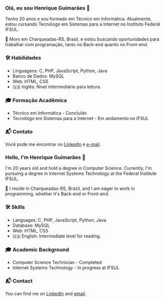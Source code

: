 ### Olá, eu sou Henrique Guimarães 👋

Tenho 20 anos e sou formado em Técnico em Informática. Atualmente, estou cursando Tecnólogo em Sistemas para a Internet no Instituto Federal IFSUL.

📍 Moro em Charqueadas-RS, Brasil, e estou buscando oportunidades para trabalhar com programação, tanto no Back-end quanto no Front-end.

### 🛠️ Habilidades

- Linguagens: C, PHP, JavaScript, Python, Java
- Banco de Dados: MySQL
- Web: HTML, CSS
- 🇬🇧 Inglês: Nível intermediário para leitura.

### 🎓 Formação Acadêmica

- Técnico em Informática - Concluído
- Tecnólogo em Sistemas para a Internet - Em andamento no IFSUL

### 📬 Contato

Você pode me encontrar no [LinkedIn](https://www.linkedin.com/in/henrique-guimaraes-/) e [e-mail](henriquemachadoguimaraes@gmail.com).


### Hello, I'm Henrique Guimarães 👋

I'm 20 years old and hold a degree in Computer Science. Currently, I'm pursuing a degree in Internet Systems Technology at the Federal Institute IFSUL.

📍 I reside in Charqueadas-RS, Brazil, and I am eager to work in programming, whether it's Back-end or Front-end.

### 🛠️ Skills

- Languages: C, PHP, JavaScript, Python, Java
- Database: MySQL
- Web: HTML, CSS
- 🇬🇧 English: Intermediate level for reading.

### 🎓 Academic Background

- Computer Science Technician - Completed
- Internet Systems Technology - In progress at IFSUL

### 📬 Contact

You can find me on [LinkedIn](https://www.linkedin.com/in/henrique-guimaraes-/) and [email](henriquemachadoguimaraes@gmail.com).
